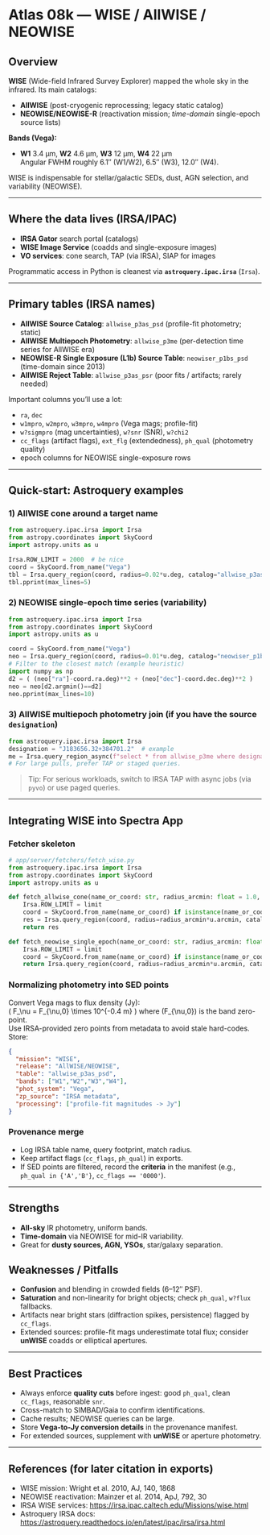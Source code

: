 # Atlas 08k — WISE / AllWISE / NEOWISE

## Overview
**WISE** (Wide-field Infrared Survey Explorer) mapped the whole sky in the infrared. Its main catalogs:
- **AllWISE** (post-cryogenic reprocessing; legacy static catalog)
- **NEOWISE/NEOWISE-R** (reactivation mission; *time-domain* single-epoch source lists)

**Bands (Vega):**
- **W1** 3.4 µm, **W2** 4.6 µm, **W3** 12 µm, **W4** 22 µm  
Angular FWHM roughly 6.1″ (W1/W2), 6.5″ (W3), 12.0″ (W4).

WISE is indispensable for stellar/galactic SEDs, dust, AGN selection, and variability (NEOWISE).

---

## Where the data lives (IRSA/IPAC)
- **IRSA Gator** search portal (catalogs)  
- **WISE Image Service** (coadds and single-exposure images)  
- **VO services**: cone search, TAP (via IRSA), SIAP for images

Programmatic access in Python is cleanest via **`astroquery.ipac.irsa`** (`Irsa`).

---

## Primary tables (IRSA names)
- **AllWISE Source Catalog**: `allwise_p3as_psd` (profile-fit photometry; static)  
- **AllWISE Multiepoch Photometry**: `allwise_p3me` (per-detection time series for AllWISE era)  
- **NEOWISE-R Single Exposure (L1b) Source Table**: `neowiser_p1bs_psd` (time-domain since 2013)  
- **AllWISE Reject Table**: `allwise_p3as_psr` (poor fits / artifacts; rarely needed)

Important columns you’ll use a lot:
- `ra`, `dec`
- `w1mpro`, `w2mpro`, `w3mpro`, `w4mpro` (Vega mags; profile-fit)
- `w?sigmpro` (mag uncertainties), `w?snr` (SNR), `w?chi2`
- `cc_flags` (artifact flags), `ext_flg` (extendedness), `ph_qual` (photometry quality)
- epoch columns for NEOWISE single-exposure rows

---

## Quick-start: Astroquery examples

### 1) AllWISE cone around a target name
```python
from astroquery.ipac.irsa import Irsa
from astropy.coordinates import SkyCoord
import astropy.units as u

Irsa.ROW_LIMIT = 2000  # be nice
coord = SkyCoord.from_name("Vega")
tbl = Irsa.query_region(coord, radius=0.02*u.deg, catalog="allwise_p3as_psd")
tbl.pprint(max_lines=5)
```

### 2) NEOWISE single-epoch time series (variability)
```python
from astroquery.ipac.irsa import Irsa
from astropy.coordinates import SkyCoord
import astropy.units as u

coord = SkyCoord.from_name("Vega")
neo = Irsa.query_region(coord, radius=0.01*u.deg, catalog="neowiser_p1bs_psd")
# Filter to the closest match (example heuristic)
import numpy as np
d2 = ( (neo["ra"]-coord.ra.deg)**2 + (neo["dec"]-coord.dec.deg)**2 )
neo = neo[d2.argmin()==d2]
neo.pprint(max_lines=10)
```

### 3) AllWISE multiepoch photometry join (if you have the source `designation`)
```python
from astroquery.ipac.irsa import Irsa
designation = "J183656.32+384701.2"  # example
me = Irsa.query_region_async(f"select * from allwise_p3me where designation='{designation}'")
# For large pulls, prefer TAP or staged queries.
```

> Tip: For serious workloads, switch to IRSA TAP with async jobs (via `pyvo`) or use paged queries.

---

## Integrating WISE into Spectra App

### Fetcher skeleton
```python
# app/server/fetchers/fetch_wise.py
from astroquery.ipac.irsa import Irsa
from astropy.coordinates import SkyCoord
import astropy.units as u

def fetch_allwise_cone(name_or_coord: str, radius_arcmin: float = 1.0, limit: int = 500):
    Irsa.ROW_LIMIT = limit
    coord = SkyCoord.from_name(name_or_coord) if isinstance(name_or_coord, str) else name_or_coord
    res = Irsa.query_region(coord, radius=radius_arcmin*u.arcmin, catalog="allwise_p3as_psd")
    return res

def fetch_neowise_single_epoch(name_or_coord: str, radius_arcmin: float = 0.5, limit: int = 500):
    Irsa.ROW_LIMIT = limit
    coord = SkyCoord.from_name(name_or_coord) if isinstance(name_or_coord, str) else name_or_coord
    return Irsa.query_region(coord, radius=radius_arcmin*u.arcmin, catalog="neowiser_p1bs_psd")
```

### Normalizing photometry into SED points
Convert Vega mags to flux density (Jy):  
\( F_\nu = F_{\nu,0} \times 10^{-0.4 m} \) where \(F_{\nu,0}\) is the band zero-point.  
Use IRSA-provided zero points from metadata to avoid stale hard-codes. Store:
```json
{
  "mission": "WISE",
  "release": "AllWISE/NEOWISE",
  "table": "allwise_p3as_psd",
  "bands": ["W1","W2","W3","W4"],
  "phot_system": "Vega",
  "zp_source": "IRSA metadata",
  "processing": ["profile-fit magnitudes -> Jy"]
}
```

### Provenance merge
- Log IRSA table name, query footprint, match radius.
- Keep artifact flags (`cc_flags`, `ph_qual`) in exports.
- If SED points are filtered, record the **criteria** in the manifest (e.g., `ph_qual in {'A','B'}`, `cc_flags == '0000'`).

---

## Strengths
- **All-sky** IR photometry, uniform bands.
- **Time-domain** via NEOWISE for mid-IR variability.
- Great for **dusty sources, AGN, YSOs**, star/galaxy separation.

## Weaknesses / Pitfalls
- **Confusion** and blending in crowded fields (6–12″ PSF).
- **Saturation** and non-linearity for bright objects; check `ph_qual`, `w?flux` fallbacks.
- Artifacts near bright stars (diffraction spikes, persistence) flagged by `cc_flags`.
- Extended sources: profile-fit mags underestimate total flux; consider **unWISE** coadds or elliptical apertures.

---

## Best Practices
- Always enforce **quality cuts** before ingest: good `ph_qual`, clean `cc_flags`, reasonable `snr`.
- Cross-match to SIMBAD/Gaia to confirm identifications.
- Cache results; NEOWISE queries can be large.
- Store **Vega-to-Jy conversion details** in the provenance manifest.
- For extended sources, supplement with **unWISE** or aperture photometry.

---

## References (for later citation in exports)
- WISE mission: Wright et al. 2010, AJ, 140, 1868
- NEOWISE reactivation: Mainzer et al. 2014, ApJ, 792, 30
- IRSA WISE services: https://irsa.ipac.caltech.edu/Missions/wise.html
- Astroquery IRSA docs: https://astroquery.readthedocs.io/en/latest/ipac/irsa/irsa.html
